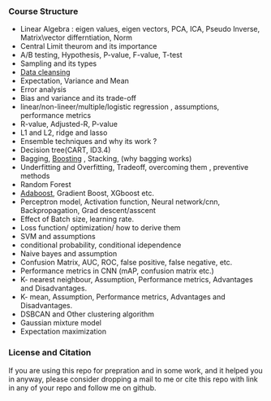 ### __Course Structure__ 
- Linear Algebra : eigen values, eigen vectors, PCA, ICA, Pseudo Inverse, Matrix\vector differntiation, Norm
- Central Limit theurom and its importance
- A/B testing, Hypothesis, P-value, F-value, T-test
- Sampling and its types
- [Data cleansing](https://machinelearningmastery.com/basic-data-cleaning-for-machine-learning/)
- Expectation, Variance and Mean
- Error analysis
- Bias and variance and its trade-off
- linear/non-lineer/multiple/logistic regression , assumptions, performance metrics
- R-value, Adjusted-R, P-value
- L1 and L2, ridge and lasso
- Ensemble techniques and why its work ?
- Decision tree(CART, ID3.4)
- Bagging, [Boosting](https://www.youtube.com/watch?v=sfVms30Ulxw) , Stacking, (why bagging works)
- Underfitting and Overfitting, Tradeoff, overcoming them , preventive methods
- Random Forest
- [Adaboost](https://www.youtube.com/watch?v=9CPsYsB4OLI&t=878s), Gradient Boost, XGboost etc.
- Perceptron model, Activation function, Neural network/cnn, Backpropagation, Grad descent/asscent
- Effect of Batch size, learning rate.
- Loss function/ optimization/ how to derive them
- SVM and assumptions
- conditional probability, conditional idependence
- Naive bayes and assumption
- Confusion Matrix, AUC, ROC, false positive, false negative, etc.
- Performance metrics in CNN (mAP, confusion matrix etc.)
- K- nearest neighbour, Assumption, Performance metrics, Advantages and Disadvantages.
- K- mean, Assumption, Performance metrics, Advantages and Disadvantages.
- DSBCAN and Other clustering algorithm
- Gaussian mixture model
- Expectation maximization

### __License and Citation__
If you are using this repo for prepration and in some work, and it helped you in anyway, please consider dropping a mail to me or cite this repo with link in any of your repo and follow me on github.

